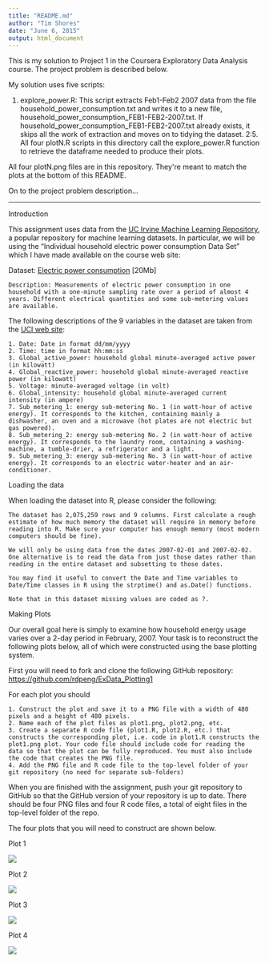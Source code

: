 ```yaml
---
title: "README.md"
author: "Tim Shores"
date: "June 6, 2015"
output: html_document
---
```


This is my solution to Project 1 in the Coursera Exploratory Data Analysis course.
The project problem is described below.

My solution uses five scripts:
1. explore_power.R: This script extracts Feb1-Feb2 2007 data from the file household_power_consumption.txt and writes it to a new file, household_power_consumption_FEB1-FEB2-2007.txt. If household_power_consumption_FEB1-FEB2-2007.txt already exists, it skips all the work of extraction and moves on to tidying the dataset. 
2:5. All four plotN.R scripts in this directory call the explore_power.R function to retrieve the dataframe needed to produce their plots.

All four plotN.png files are in this repository. They're meant to match the plots at the bottom of this README.

On to the project problem description...

---
Introduction

This assignment uses data from the <a href="http://archive.ics.uci.edu/ml/">UC Irvine Machine Learning Repository</a>, a popular repository for machine learning datasets. In particular, we will be using the “Individual household electric power consumption Data Set” which I have made available on the course web site:

Dataset: <a href="https://d396qusza40orc.cloudfront.net/exdata%2Fdata%2Fhousehold_power_consumption.zip">Electric power consumption</a> [20Mb]

    Description: Measurements of electric power consumption in one household with a one-minute sampling rate over a period of almost 4 years. Different electrical quantities and some sub-metering values are available.

The following descriptions of the 9 variables in the dataset are taken from the <a href="https://archive.ics.uci.edu/ml/datasets/Individual+household+electric+power+consumption">UCI web site</a>:

    1. Date: Date in format dd/mm/yyyy
    2. Time: time in format hh:mm:ss
    3. Global_active_power: household global minute-averaged active power (in kilowatt)
    4. Global_reactive_power: household global minute-averaged reactive power (in kilowatt)
    5. Voltage: minute-averaged voltage (in volt)
    6. Global_intensity: household global minute-averaged current intensity (in ampere)
    7. Sub_metering_1: energy sub-metering No. 1 (in watt-hour of active energy). It corresponds to the kitchen, containing mainly a dishwasher, an oven and a microwave (hot plates are not electric but gas powered).
    8. Sub_metering_2: energy sub-metering No. 2 (in watt-hour of active energy). It corresponds to the laundry room, containing a washing-machine, a tumble-drier, a refrigerator and a light.
    9. Sub_metering_3: energy sub-metering No. 3 (in watt-hour of active energy). It corresponds to an electric water-heater and an air-conditioner.

Loading the data

When loading the dataset into R, please consider the following:

    The dataset has 2,075,259 rows and 9 columns. First calculate a rough estimate of how much memory the dataset will require in memory before reading into R. Make sure your computer has enough memory (most modern computers should be fine).

    We will only be using data from the dates 2007-02-01 and 2007-02-02. One alternative is to read the data from just those dates rather than reading in the entire dataset and subsetting to those dates.

    You may find it useful to convert the Date and Time variables to Date/Time classes in R using the strptime() and as.Date() functions.

    Note that in this dataset missing values are coded as ?.

Making Plots

Our overall goal here is simply to examine how household energy usage varies over a 2-day period in February, 2007. Your task is to reconstruct the following plots below, all of which were constructed using the base plotting system.

First you will need to fork and clone the following GitHub repository: https://github.com/rdpeng/ExData_Plotting1

For each plot you should

    1. Construct the plot and save it to a PNG file with a width of 480 pixels and a height of 480 pixels.
    2. Name each of the plot files as plot1.png, plot2.png, etc.
    3. Create a separate R code file (plot1.R, plot2.R, etc.) that constructs the corresponding plot, i.e. code in plot1.R constructs the plot1.png plot. Your code file should include code for reading the data so that the plot can be fully reproduced. You must also include the code that creates the PNG file.
    4. Add the PNG file and R code file to the top-level folder of your git repository (no need for separate sub-folders)

When you are finished with the assignment, push your git repository to GitHub so that the GitHub version of your repository is up to date. There should be four PNG files and four R code files, a total of eight files in the top-level folder of the repo.

The four plots that you will need to construct are shown below.

Plot 1

<img src="https://d396qusza40orc.cloudfront.net/exdata/CP1/ExDataCP1Plot1.png">

Plot 2

<img src="https://d396qusza40orc.cloudfront.net/exdata/CP1/ExDataCP1Plot2.png">

Plot 3

<img src="https://d396qusza40orc.cloudfront.net/exdata/CP1/ExDataCP1Plot3.png">

Plot 4

<img src="https://d396qusza40orc.cloudfront.net/exdata/CP1/ExDataCP1Plot4.png">